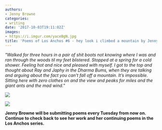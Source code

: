 ```yaml
---
authors:
- Jenny Browne
categories:
- writing
date: '2017-10-03T19:11:02Z'
images:
- https://i.imgur.com/yaceBgN.jpg
title: 'Poems of Los Anchos #6 - hey look i climbed a mountain by Jenny Browne'
---
```

_"Walked for three hours in a pair of shit boots not knowing where I was and ran through the woods til my feet blistered. Stopped at a spring for a cold shower. Feeling hot and nice and pleased with myself. I got to the top and thought about Ray and Japhy in the Dharma Bums, when they are talking and arguing about the fact you can’t fall off a mountain. It’s impossible. Sitting here with zero clothes on and the view and peaks for miles and the giant ants and the mad wind."_

![](https://i.imgur.com/M2GxHe3.jpg "")

![](https://i.imgur.com/zTUCtcD.jpg "")


**Jenny Browne will be submitting poems every Tuesday from now on. Continue to check back to see her work and her continuing poems in the Los Anchos series.**